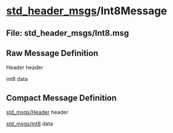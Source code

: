 # [std_header_msgs](../README.md)/Int8Message #

## File: std_header_msgs/Int8.msg
## Raw Message Definition
  
Header header  
  
int8 data  


## Compact Message Definition

[std_msgs/Header](http://docs.ros.org/en/melodic/api/std_msgs/html/msg/Header.html) header  
  
[std_msgs/int8](http://docs.ros.org/en/melodic/api/std_msgs/html/msg/Int8.html) data  
